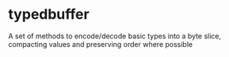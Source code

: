 # typedbuffer
A set of methods to encode/decode basic types into a byte slice, compacting values and preserving order where possible
